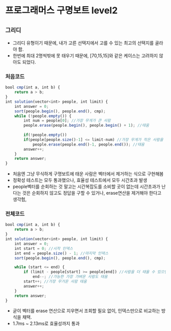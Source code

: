 # 프로그래머스 구명보트 level2
`그리디`
---
- 그리디 유형이기 때문에, 내가 고른 선택지에서 고를 수 있는 최고의 선택지를 골라야 함.
- 한번에 최대 2명씩밖에 못 태우기 때문에, [70,15,15]와 같은 케이스는 고려하지 않아도 되었다.

### 처음코드
```jsx
bool cmp(int a, int b) {
	return a > b;
}
int solution(vector<int> people, int limit) {
	int answer = 0;
	sort(people.begin(), people.end(), cmp);
	while (!people.empty()) {
		int num = people[0]; //가장 무게가 큰 사람
		people.erase(people.begin(), people.begin() + 1); //태움
		
		if(!people.empty())
		if(people[people.size()-1] <= limit-num) //가장 무게가 작은 사람을 태울 수 있으면
			people.erase(people.end()-1, people.end()); //태움
		answer++;
	}
	return answer;
}
```
- 처음엔 그냥 무식하게 구명보트에 태운 사람은 벡터에서 제거하는 식으로 구현해봄
- 정확성 테스트는 모두 통과했으나, 효율성 테스트에서 모두 시간초과 발생
- people벡터를 순회하는 것 말고는 시간복잡도를 소비할 곳이 없는데 시간초과가 난다는 것은 순회하지 않고도 정답을 구할 수 있거나, erase연산을 제거해야 한다고 생각험,

### 전체코드
```jsx
bool cmp(int a, int b) {
	return a > b;
}
int solution(vector<int> people, int limit) {
	int answer = 0;
	int start = 0; //시작 인덱스
	int end = people.size() - 1; //마지막 인덱스
	sort(people.begin(), people.end(), cmp);

	while (start <= end) { 
		if (limit - people[start] >= people[end]) //사람을 더 태울 수 있으면
			end--; //가능한 가장 가벼운 사람도 태움
		start++; //가장 무거운 사람 태움
		answer++;
	}
	return answer;
}
```
- 굳이 벡터를 erase 연산으로 지우면서 조회할 필요 없이, 인덱스만으로 비교하는 방식을 채택.
- 1.7ms ~ 2.13ms로 효율성까지 통과
